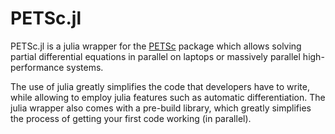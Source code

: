 # PETSc.jl

PETSc.jl is a julia wrapper for the [PETSc](https://petsc.org/release/documentation/manual/) package which allows solving partial differential equations in parallel on laptops or massively parallel high-performance systems.

The use of julia greatly simplifies the code that developers have to write, while allowing to employ julia features such as automatic differentiation. The julia wrapper also comes with a pre-build library, which greatly simplifies the process of getting your first code working (in parallel). 



